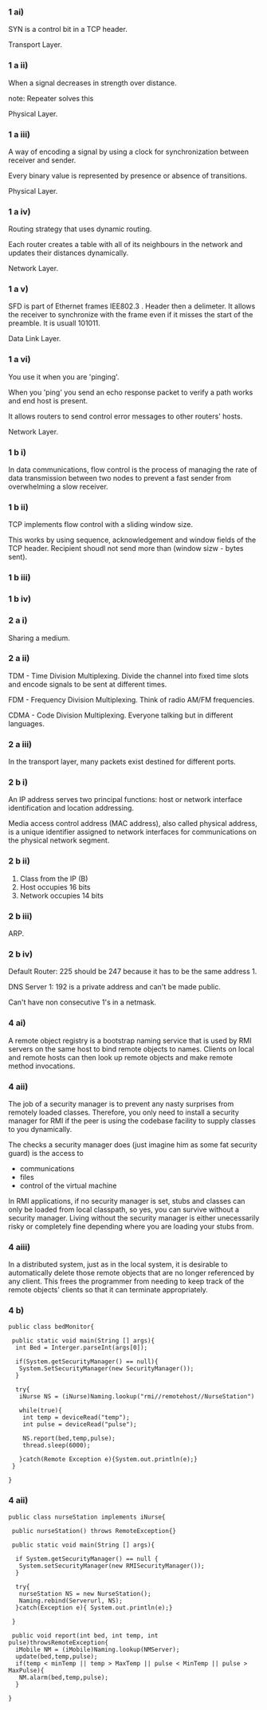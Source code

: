 ### 1 ai)

SYN is a control bit in a TCP header.

Transport Layer.

### 1 a ii)

When a signal decreases in strength over distance.

note: Repeater solves this

Physical Layer.

### 1 a iii)

A way of encoding a signal by using a clock for synchronization between receiver and sender.

Every binary value is represented by presence or absence of transitions. 

Physical Layer.

### 1 a iv)

Routing strategy that uses dynamic routing.

Each router creates a table with all of its neighbours in the network and updates their distances dynamically.

Network Layer.

### 1 a v)

SFD is part of Ethernet frames IEE802.3 . Header then a delimeter. It allows the receiver to synchronize with the frame even if it misses the start of the preamble. It is usuall 101011.

Data Link Layer.

### 1 a vi)

You use it when you are 'pinging'.

When you 'ping' you send an echo response packet to verify a path works and end host is present.

It allows routers to send control error messages to other routers' hosts.

Network Layer.

### 1 b i)

In data communications, flow control is the process of managing the rate of data transmission between two nodes to prevent a fast sender from overwhelming a slow receiver.

### 1 b ii)

TCP implements flow control with a sliding window size.

This works by using sequence, acknowledgement and window fields of the TCP header. Recipient shoudl not send more than (window sizw - bytes sent).


### 1 b iii)

### 1 b iv)

### 2 a i)

Sharing a medium.

### 2 a ii)

TDM - Time Division Multiplexing. Divide the channel into fixed time slots and encode signals to be sent at different times.

FDM - Frequency Division Multiplexing. Think of radio AM/FM frequencies.

CDMA - Code Division Multiplexing. Everyone talking but in different languages. 

### 2  a iii)

In the transport layer, many packets exist destined for different ports. 

### 2 b i)

An IP address serves two principal functions: host or network interface identification and location addressing.

Media access control address (MAC address), also called physical address, is a unique identifier assigned to network interfaces for communications on the physical network segment. 

### 2 b ii)

1. Class from the IP (B) 
2. Host occupies 16 bits
3. Network occupies 14 bits

### 2 b iii)

ARP.

### 2 b iv)

Default Router: 225 should be 247 because it has to be the same address 1.

DNS Server 1: 192 is a private address and can't be made public.

Can't have non consecutive 1's in a netmask.


### 4 ai)

A remote object registry is a bootstrap naming service that is used by RMI servers on the same host to bind remote objects to names. Clients on local and remote hosts can then look up remote objects and make remote method invocations.

### 4 aii)

 The job of a security manager is to prevent any nasty surprises from remotely loaded classes. Therefore, you only need to install a security manager for RMI if the peer is using the codebase facility to supply classes to you dynamically.

The checks a security manager does (just imagine him as some fat security guard) is the access to
- communications
- files
- control of the virtual machine

 In RMI applications, if no security manager is set, stubs and classes can only be loaded from local classpath, so yes, you can survive without a security manager. Living without the security manager is either unecessarily risky or completely fine depending where you are loading your stubs from. 

### 4 aiii)

In a distributed system, just as in the local system, it is desirable to automatically delete those remote objects that are no longer referenced by any client. This frees the programmer from needing to keep track of the remote objects' clients so that it can terminate appropriately.

### 4 b)

```
public class bedMonitor{

 public static void main(String [] args){
  int Bed = Interger.parseInt(args[0]);
  
  if(System.getSecurityManager() == null){
   System.SetSecurityManager(new SecurityManager());
  }
  
  try{
   iNurse NS = (iNurse)Naming.lookup("rmi//remotehost//NurseStation")
   
   while(true){
    int temp = deviceRead("temp");
    int pulse = deviceRead("pulse");
    
    NS.report(bed,temp,pulse);
    thread.sleep(6000);
    
   }catch(Remote Exception e){System.out.println(e);}
 }

}
```

### 4 aii)

```
public class nurseStation implements iNurse{

 public nurseStation() throws RemoteException{}
 
 public static void main(String [] args){
  
  if System.getSecurityManager() == null {
   System.setSecurityManager(new RMISecurityManager());
  }
  
  try{
   nurseStation NS = new NurseStation();
   Naming.rebind(Serverurl, NS);
  }catch(Exception e){ System.out.println(e);}
  
 }
 
 public void report(int bed, int temp, int pulse)throwsRemoteException{
  iMobile NM = (iMobile)Naming.lookup(NMServer);
  update(bed,temp,pulse);
  if(temp < minTemp || temp > MaxTemp || pulse < MinTemp || pulse > MaxPulse){
   NM.alarm(bed,temp,pulse);
  }
  
}
```




